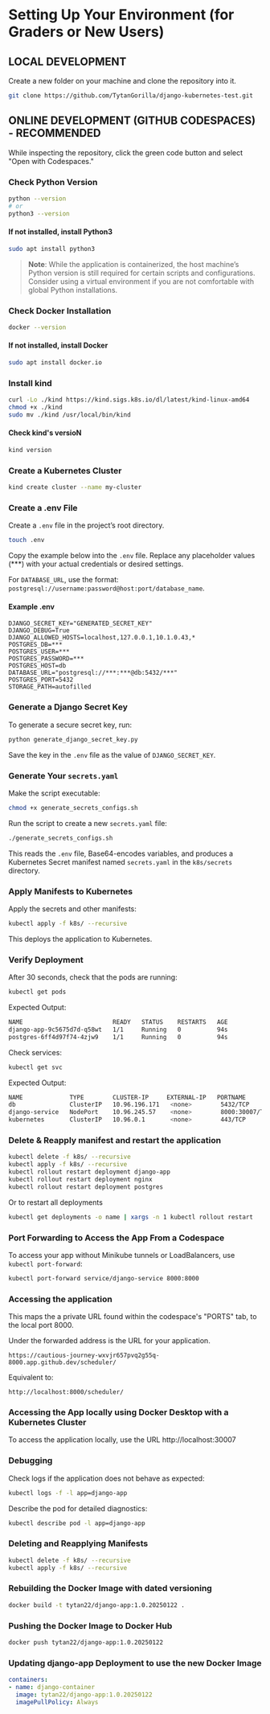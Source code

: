 # Setting Up Your Environment (for Graders or New Users)

## LOCAL DEVELOPMENT
Create a new folder on your machine and clone the repository into it.
```bash
git clone https://github.com/TytanGorilla/django-kubernetes-test.git
```

## ONLINE DEVELOPMENT (GITHUB CODESPACES) - RECOMMENDED
While inspecting the repository, click the green code button and select "Open with Codespaces."

### Check Python Version
```bash
python --version
# or
python3 --version
```
#### If not installed, install Python3
```bash
sudo apt install python3
```
> **Note**: While the application is containerized, the host machine’s Python version is still required for certain scripts and configurations. Consider using a virtual environment if you are not comfortable with global Python installations.

### Check Docker Installation
```bash
docker --version
```
#### If not installed, install Docker
```bash
sudo apt install docker.io
```

### Install kind
```bash
curl -Lo ./kind https://kind.sigs.k8s.io/dl/latest/kind-linux-amd64
chmod +x ./kind
sudo mv ./kind /usr/local/bin/kind
```

#### Check kind's versioN
```bash
kind version
```

### Create a Kubernetes Cluster
```bash
kind create cluster --name my-cluster
```

### Create a .env File
Create a `.env` file in the project’s root directory.
```bash
touch .env
```
Copy the example below into the `.env` file. Replace any placeholder values (***) with your actual credentials or desired settings.

For `DATABASE_URL`, use the format: `postgresql://username:password@host:port/database_name`.

#### Example .env
```
DJANGO_SECRET_KEY="GENERATED_SECRET_KEY"
DJANGO_DEBUG=True
DJANGO_ALLOWED_HOSTS=localhost,127.0.0.1,10.1.0.43,*
POSTGRES_DB=***
POSTGRES_USER=***
POSTGRES_PASSWORD=***
POSTGRES_HOST=db
DATABASE_URL="postgresql://***:***@db:5432/***"
POSTGRES_PORT=5432
STORAGE_PATH=autofilled
```

### Generate a Django Secret Key
To generate a secure secret key, run:
```bash
python generate_django_secret_key.py
```
Save the key in the `.env` file as the value of `DJANGO_SECRET_KEY`.

### Generate Your `secrets.yaml`
Make the script executable:
```bash
chmod +x generate_secrets_configs.sh
```
Run the script to create a new `secrets.yaml` file:
```bash
./generate_secrets_configs.sh
```
This reads the `.env` file, Base64-encodes variables, and produces a Kubernetes Secret manifest named `secrets.yaml` in the `k8s/secrets` directory.

### Apply Manifests to Kubernetes
Apply the secrets and other manifests:
```bash
kubectl apply -f k8s/ --recursive
```
This deploys the application to Kubernetes.

### Verify Deployment
After 30 seconds, check that the pods are running:
```bash
kubectl get pods
```
Expected Output:
```bash
NAME                         READY   STATUS    RESTARTS   AGE
django-app-9c5675d7d-q58wt   1/1     Running   0          94s
postgres-6ff4d97f74-4zjw9    1/1     Running   0          94s
```
Check services:
```bash
kubectl get svc
```
Expected Output:
```bash
NAME             TYPE        CLUSTER-IP     EXTERNAL-IP   PORTNAME             TYPE        CLUSTER-IP      EXTERNAL-IP   PORT(S)          AGE
db               ClusterIP   10.96.196.171   <none>        5432/TCP         54s
django-service   NodePort    10.96.245.57    <none>        8000:30007/TCP   54s
kubernetes       ClusterIP   10.96.0.1       <none>        443/TCP          2m53s
```

### Delete & Reapply manifest and restart the application
```bash
kubectl delete -f k8s/ --recursive
kubectl apply -f k8s/ --recursive
kubectl rollout restart deployment django-app
kubectl rollout restart deployment nginx
kubectl rollout restart deployment postgres
```
Or to restart all deployments
```bash
kubectl get deployments -o name | xargs -n 1 kubectl rollout restart
```

### Port Forwarding to Access the App From a Codespace
To access your app without Minikube tunnels or LoadBalancers, use `kubectl port-forward`:
```bash
kubectl port-forward service/django-service 8000:8000
```

### Accessing the application
This maps the a private URL found within the codespace's "PORTS" tab, to the local port 8000.

Under the forwarded address is the URL for your application.
```example of port forwarding from a codespace
https://cautious-journey-wxvjr657pvq2g55q-8000.app.github.dev/scheduler/
```
Equivalent to:
```example of port forwarding from a local host
http://localhost:8000/scheduler/
```

### Accessing the App locally using Docker Desktop with a Kubernetes Cluster
To access the application locally, use the URL http://localhost:30007

### Debugging
Check logs if the application does not behave as expected:
```bash
kubectl logs -f -l app=django-app
```
Describe the pod for detailed diagnostics:
```bash
kubectl describe pod -l app=django-app
```

### Deleting and Reapplying Manifests
```bash
kubectl delete -f k8s/ --recursive
kubectl apply -f k8s/ --recursive
```

### Rebuilding the Docker Image with dated versioning
```bash
docker build -t tytan22/django-app:1.0.20250122 .
```
### Pushing the Docker Image to Docker Hub
```bash
docker push tytan22/django-app:1.0.20250122
```
### Updating django-app Deployment to use the new Docker Image
```yaml
containers:
- name: django-container
  image: tytan22/django-app:1.0.20250122
  imagePullPolicy: Always
```

